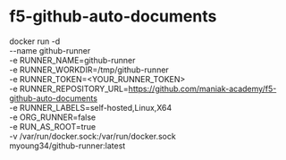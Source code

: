 # f5-github-auto-documents

docker run -d \
  --name github-runner \
  -e RUNNER_NAME=github-runner \
  -e RUNNER_WORKDIR=/tmp/github-runner \
  -e RUNNER_TOKEN=<YOUR_RUNNER_TOKEN> \
  -e RUNNER_REPOSITORY_URL=https://github.com/maniak-academy/f5-github-auto-documents \
  -e RUNNER_LABELS=self-hosted,Linux,X64 \
  -e ORG_RUNNER=false \
  -e RUN_AS_ROOT=true \
  -v /var/run/docker.sock:/var/run/docker.sock \
  myoung34/github-runner:latest